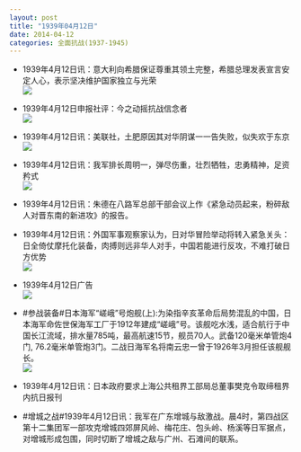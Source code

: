 ```yaml
---
layout: post
title: "1939年04月12日"
date: 2014-04-12
categories: 全面抗战(1937-1945)
---
```


<meta name="referrer" content="no-referrer" />

- 1939年4月12日讯：意大利向希腊保证尊重其领土完整，希腊总理发表宣言安定人心，表示坚决维护国家独立与光荣 <br/><img src="https://ww2.sinaimg.cn/large/aca367d8jw1efd5m7bhq9j209i06xmyc.jpg" />

- 1939年4月12日申报社评：今之动摇抗战信念者 <br/><img src="https://ww1.sinaimg.cn/large/aca367d8jw1efd3wjtti5j20q30y6h6e.jpg" />

- 1939年4月12日讯：美联社，土肥原因其对华阴谋一一告失败，似失欢于东京 <br/><img src="https://ww1.sinaimg.cn/large/aca367d8jw1efd25rizthj206o0bxjth.jpg" />

- 1939年4月12日讯：我军排长周明一，弹尽伤重，壮烈牺牲，忠勇精神，足资矜式 <br/><img src="https://ww4.sinaimg.cn/large/aca367d8jw1efctk5gquij206p0g1jtv.jpg" />

- 1939年4月12日讯：朱德在八路军总部干部会议上作《紧急动员起来，粉碎敌人对晋东南的新进攻》的报告。 

- 1939年4月12日讯：外国军事观察家认为，日对华冒险举动将转入紧急关头：日全倚仗摩托化装备，肉搏则远非华人对手，中国若能进行反攻，不难打破日方优势 <br/><img src="https://ww4.sinaimg.cn/large/aca367d8jw1efcoaiqhmxj203n07amxk.jpg" />

- 1939年4月12日广告 <br/><img src="https://ww4.sinaimg.cn/large/aca367d8jw1efcmk9534tj20kv0hadls.jpg" />

- #参战装备#日本海军“嵯峨”号炮舰(上):为染指辛亥革命后局势混乱的中国，日本海军命佐世保海军工厂于1912年建成“嵯峨”号。该舰吃水浅，适合航行于中国长江流域，排水量785吨，最高航速15节，舰员70人。武备120毫米单管炮4门, 76.2毫米单管炮3门。二战日海军名将南云忠一曾于1926年3月担任该舰舰长。 <br/><img src="https://ww4.sinaimg.cn/large/aca367d8jw1efcktjgl75j20dw0d9t9v.jpg" />

- 1939年4月12日讯：日本政府要求上海公共租界工部局总董事樊克令取缔租界内抗日报刊 

- #增城之战#1939年4月12日讯：我军在广东增城与敌激战。晨4时，第四战区第十二集团军一部攻克增城四郊屏风岭、梅花庄、包头岭、杨溪等日军据点，对增城形成包围，同时切断了增城之敌与广州、石滩间的联系。 

